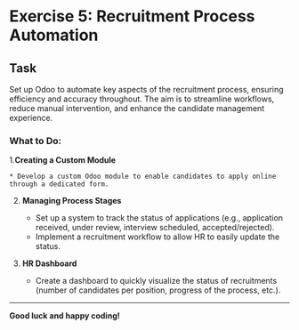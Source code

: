 # Exercise 5: Recruitment Process Automation

## Task
Set up Odoo to automate key aspects of the recruitment process, ensuring efficiency and accuracy throughout. The aim is to streamline workflows, reduce manual intervention, and enhance the candidate management experience.

### What to Do:

1.**Creating a Custom Module**

    * Develop a custom Odoo module to enable candidates to apply online through a dedicated form.

2. **Managing Process Stages**
   
    * Set up a system to track the status of applications (e.g., application received, under review, interview scheduled, accepted/rejected).
    * Implement a recruitment workflow to allow HR to easily update the status.

3. **HR Dashboard**
   
   * Create a dashboard to quickly visualize the status of recruitments (number of candidates per position, progress of the process, etc.).

---

**Good luck and happy coding!**
